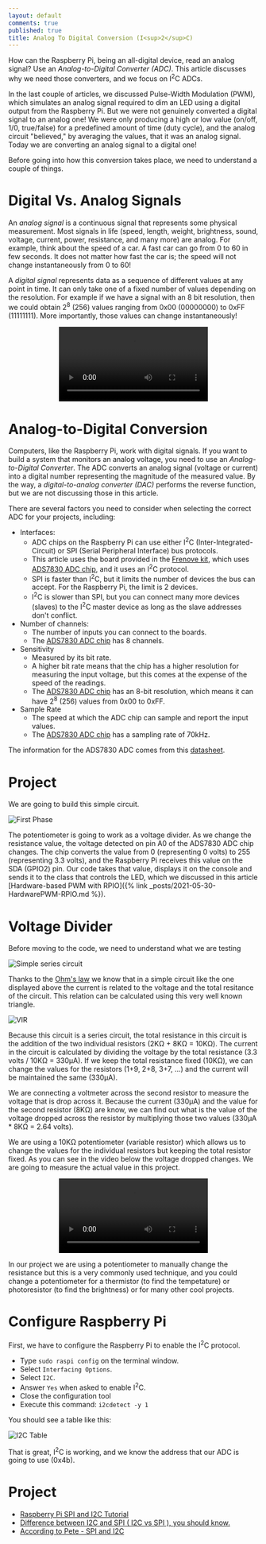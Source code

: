 ```yaml
---
layout: default
comments: true
published: true
title: Analog To Digital Conversion (I<sup>2</sup>C)
---
```


How can the Raspberry Pi, being an all-digital device, read an analog signal? Use an _Analog-to-Digital Converter (ADC)_. This article discusses why we need those converters, and we focus on I<sup>2</sup>C ADCs.

In the last couple of articles, we discussed Pulse-Width Modulation (PWM), which simulates an analog signal required to dim an LED using a digital output from the Raspberry Pi. But we were not genuinely converted a digital signal to an analog one! We were only producing a high or low value (on/off, 1/0, true/false) for a predefined amount of time (duty cycle), and the analog circuit "believed," by averaging the values, that it was an analog signal. Today we are converting an analog signal to a digital one!

Before going into how this conversion takes place, we need to understand a couple of things.

# Digital Vs. Analog Signals

An _analog signal_ is a continuous signal that represents some physical measurement. Most signals in life (speed, length, weight, brightness, sound, voltage, current, power, resistance, and many more) are analog. For example, think about the speed of a car. A fast car can go from 0 to 60 in few seconds. It does not matter how fast the car is; the speed will not change instantaneously from 0 to 60!

A _digital signal_ represents data as a sequence of different values at any point in time. It can only take one of a fixed number of values depending on the resolution. For example if we have a signal with an 8 bit resolution, then we could obtain 2<sup>8</sup> (256) values ranging from 0x00 (00000000) to 0xFF (11111111). More importantly, those values can change instantaneously!

<p style="text-align:center;">
    <video src="/assets/blog/2021-06-06/Analog-Digital.mov" style="max-width: 100%;" autoplay controls loop></video>
</p>

# Analog-to-Digital Conversion

Computers, like the Raspberry Pi, work with digital signals. If you want to build a system that monitors an analog voltage, you need to use an _Analog-to-Digital Converter_. The ADC converts an analog signal (voltage or current) into a digital number representing the magnitude of the measured value. By the way, a _digital-to-analog converter (DAC)_ performs the reverse function, but we are not discussing those in this article.

There are several factors you need to consider when selecting the correct ADC for your projects, including:

- Interfaces:
  - ADC chips on the Raspberry Pi can use either I<sup>2</sup>C (Inter-Integrated-Circuit) or SPI (Serial Peripheral Interface) bus protocols.
  - This article uses the board provided in the [Frenove kit](https://www.amazon.ca/gp/product/B06W54L7B5/ref=ppx_yo_dt_b_asin_title_o00_s00?ie=UTF8&psc=1), which uses [ADS7830 ADC chip](https://www.ti.com/lit/ds/symlink/ads7830.pdf?ts=1622913938265), and it uses an I<sup>2</sup>C protocol.
  - SPI is faster than I<sup>2</sup>C, but it limits the number of devices the bus can accept. For the Raspberry Pi, the limit is 2 devices.
  - I<sup>2</sup>C is slower than SPI, but you can connect many more devices (slaves) to the I<sup>2</sup>C master device as long as the slave addresses don't conflict.
- Number of channels:
  - The number of inputs you can connect to the boards.
  - The [ADS7830 ADC chip](https://www.ti.com/lit/ds/symlink/ads7830.pdf?ts=1622913938265) has 8 channels.
- Sensitivity
  - Measured by its bit rate.
  - A higher bit rate means that the chip has a higher resolution for measuring the input voltage, but this comes at the expense of the speed of the readings.
  - The [ADS7830 ADC chip](https://www.ti.com/lit/ds/symlink/ads7830.pdf?ts=1622913938265) has an 8-bit resolution, which means it can have 2<sup>8</sup> (256) values from 0x00 to 0xFF.
- Sample Rate
  - The speed at which the ADC chip can sample and report the input values.
  - The [ADS7830 ADC chip](https://www.ti.com/lit/ds/symlink/ads7830.pdf?ts=1622913938265) has a sampling rate of 70kHz.

The information for the ADS7830 ADC comes from this [datasheet](https://www.ti.com/lit/ds/symlink/ads7830.pdf?ts=1622913938265).

# Project

We are going to build this simple circuit.

![First Phase](/assets/blog/2021-06-06/Project.png)

The potentiometer is going to work as a voltage divider. As we change the resistance value, the voltage detected on pin A0 of the ADS7830 ADC chip changes. The chip converts the value from 0 (representing 0 volts) to 255 (representing 3.3 volts), and the Raspberry Pi receives this value on the SDA (GPIO2) pin. Our code takes that value, displays it on the console and sends it to the class that controls the LED, which we discussed in this article [Hardware-based PWM with RPIO]({% link _posts/2021-05-30-HardwarePWM-RPIO.md %}).

# Voltage Divider

Before moving to the code, we need to understand what we are testing

![Simple series circuit](/assets/blog/2021-06-06/SimpleCircuit.png)

Thanks to the [Ohm's law](https://en.wikipedia.org/wiki/Ohm%27s_law) we know that in a simple circuit like the one displayed above the current is related to the voltage and the total resitance of the circuit. This relation can be calculated using this very well known triangle.

![VIR](/assets/blog/2021-06-06/VIR.png)

Because this circuit is a series circuit, the total resistance in this circuit is the addition of the two individual resistors (2KΩ + 8KΩ = 10KΩ). The current in the circuit is calculated by dividing the voltage by the total resistance (3.3 volts / 10KΩ = 330μA). If we keep the total resistance fixed (10KΩ), we can change the values for the resistors (1+9, 2+8, 3+7, ...) and the current will be maintained the same (330μA).

We are connecting a voltmeter across the second resistor to measure the voltage that is drop across it. Because the current (330μA) and the value for the second resistor (8KΩ) are know, we can find out what is the value of the voltage dropped across the resistor by multiplying those two values (330μA \* 8KΩ = 2.64 volts).

We are using a 10KΩ potentiometer (variable resistor) which allows us to change the values for the individual resistors but keeping the total resistor fixed. As you can see in the video below the voltage dropped changes. We are going to measure the actual value in this project.

<p style="text-align:center;">
    <video src="/assets/blog/2021-06-06/VoltageDivider.mov" style="max-width: 100%;" autoplay controls loop></video>
</p>

In our project we are using a potentiometer to manually change the resistance but this is a very commonly used technique, and you could change a potentiometer for a thermistor (to find the tempetature) or photoresistor (to find the brightness) or for many other cool projects.

# Configure Raspberry Pi

First, we have to configure the Raspberry Pi to enable the I<sup>2</sup>C protocol.

- Type `sudo raspi config` on the terminal window.
- Select `Interfacing Options`.
- Select `I2C`.
- Answer `Yes` when asked to enable I<sup>2</sup>C.
- Close the configuration tool
- Execute this command: `i2cdetect -y 1`

You should see a table like this:

![I2C Table](/assets/blog/2021-06-06/I2C_Table.png)

That is great, I<sup>2</sup>C is working, and we know the address that our ADC is going to use (0x4b).

# Project

- [Raspberry Pi SPI and I2C Tutorial](https://learn.sparkfun.com/tutorials/raspberry-pi-spi-and-i2c-tutorial/all)
- [Difference between I2C and SPI ( I2C vs SPI ), you should know.](https://aticleworld.com/difference-between-i2c-and-spi/)
- [According to Pete - SPI and I2C](https://www.sparkfun.com/news/980)
